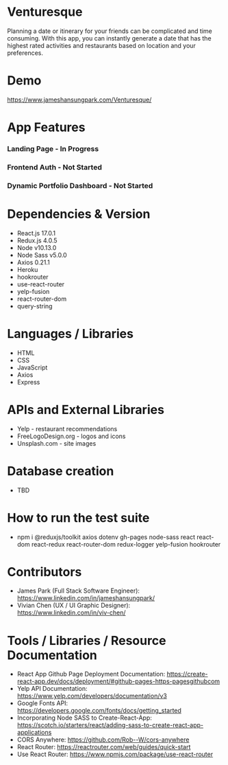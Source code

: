 # Venturesque
Planning a date or itinerary for your friends can be complicated and time consuming. With this app, you can instantly generate a date that has the highest rated activities and restaurants based on location and your preferences.

# Demo
https://www.jameshansungpark.com/Venturesque/

# App Features
### Landing Page - In Progress
### Frontend Auth - Not Started
### Dynamic Portfolio Dashboard - Not Started

# Dependencies & Version
* React.js 17.0.1
* Redux.js 4.0.5
* Node v10.13.0
* Node Sass v5.0.0
* Axios 0.21.1
* Heroku
* hookrouter
* use-react-router
* yelp-fusion
* react-router-dom
* query-string

# Languages / Libraries
* HTML
* CSS
* JavaScript
* Axios
* Express

# APIs and External Libraries
* Yelp - restaurant recommendations
* FreeLogoDesign.org - logos and icons
* Unsplash.com - site images

# Database creation
- TBD

# How to run the test suite
- npm i @reduxjs/toolkit axios dotenv gh-pages node-sass react react-dom react-redux react-router-dom redux-logger yelp-fusion hookrouter

# Contributors
* James Park (Full Stack Software Engineer): https://www.linkedin.com/in/jameshansungpark/
* Vivian Chen (UX / UI Graphic Designer): https://www.linkedin.com/in/viv-chen/

# Tools / Libraries / Resource Documentation
* React App Github Page Deployment Documentation: https://create-react-app.dev/docs/deployment/#github-pages-https-pagesgithubcom
* Yelp API Documentation: https://www.yelp.com/developers/documentation/v3
* Google Fonts API: https://developers.google.com/fonts/docs/getting_started
* Incorporating Node SASS to Create-React-App: https://scotch.io/starters/react/adding-sass-to-create-react-app-applications
* CORS Anywhere: https://github.com/Rob--W/cors-anywhere
* React Router: https://reactrouter.com/web/guides/quick-start
* Use React Router: https://www.npmjs.com/package/use-react-router
